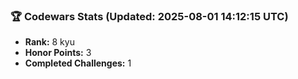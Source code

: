 ### 🏆 Codewars Stats (Updated: 2025-08-01 14:12:15 UTC)

- **Rank:** 8 kyu
- **Honor Points:** 3
- **Completed Challenges:** 1
